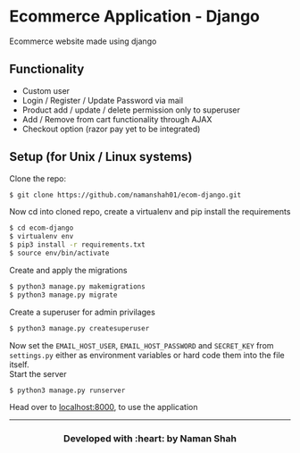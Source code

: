 # Ecommerce Application - Django

Ecommerce website made using django

## Functionality

- Custom user
- Login / Register / Update Password via mail
- Product add / update / delete permission only to superuser
- Add / Remove from cart functionality through AJAX
- Checkout option (razor pay yet to be integrated)

## Setup (for Unix / Linux systems)

Clone the repo:
```bash
$ git clone https://github.com/namanshah01/ecom-django.git
```
Now cd into cloned repo, create a virtualenv and pip install the requirements
```bash
$ cd ecom-django
$ virtualenv env
$ pip3 install -r requirements.txt
$ source env/bin/activate
```
Create and apply the migrations
```bash
$ python3 manage.py makemigrations
$ python3 manage.py migrate
```
Create a superuser for admin privilages
```bash
$ python3 manage.py createsuperuser
```
Now set the `EMAIL_HOST_USER`, `EMAIL_HOST_PASSWORD` and `SECRET_KEY` from `settings.py` either as environment variables or hard code them into the file itself.
<br>Start the server
```bash
$ python3 manage.py runserver
```
Head over to [localhost:8000](http://localhost:8000/), to use the application

---
<h3 align="center"><b>Developed with :heart: by Naman Shah</b></h3>
